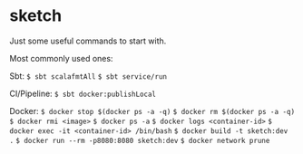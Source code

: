 # sketch

Just some useful commands to start with.

Most commonly used ones:

Sbt:
`$ sbt scalafmtAll`
`$ sbt service/run`

CI/Pipeline:
`$ sbt docker:publishLocal`

Docker:
`$ docker stop $(docker ps -a -q)`
`$ docker rm $(docker ps -a -q)`
`$ docker rmi <image>`
`$ docker ps -a`
`$ docker logs <container-id>`
`$ docker exec -it <container-id> /bin/bash`
`$ docker build -t sketch:dev .`
`$ docker run --rm -p8080:8080 sketch:dev`
`$ docker network prune`
